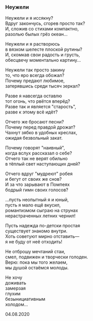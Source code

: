 ### Неужели

Неужели и я иссякну?  
Вдруг закончусь, сгорев просто так?  
И, сложив со стихами компактно,  
разолью былых грёз океан...  
  
Неужели и я растворюсь  
в вязком шелесте плоской рутины?  
И, скомкав свои радость и грусть,  
обесцвечу моментально картину...  
  
Неужели так просто закину  
то, что яро всегда обожал?  
Почему предают любимое,  
затерявшись среди тысяч зеркал?  
  
Разве я навсегда оставлю  
тот огонь, что рвётся вперёд?  
Разве так и является "старость",  
разве к этому всё идёт?  
  
Отчего же бросают песни?  
Почему перед правдой дрожат?  
Чахнут зябко в удобных креслах,  
ожидая безвольный закат.  
  
Почему говорят "наивный",  
когда вслух рассказал о себе?  
Отчего так не верят обильно  
в тёплый свет наступающих дней?  
  
Отчего вдруг "мудреют" робея  
и бегут от своих же снов?  
И за что зарывают в Помпеях  
бодрый гимн своих голосов?  
  
...пусть неопытный я и юный,  
пусть я мало ещё вкусил,  
романтизмом сыграю на струнах  
нерастраченных летних чернил!  
  
Пусть надежда по-детски простая  
существует знакомо внутри.  
Хоть советуют мирно отставить—  
я не буду от неё отходить!  
  
Не отброшу мечтаний стаи,  
смел, подвижен и творчески голоден.  
Верю: пока мы того желаем,  
мы душой остаёмся молоды.  
  
Не хочу  
доживать  
замерзая  
глухим  
безынициативным  
холодом...  
  
  
04.08.2020  
